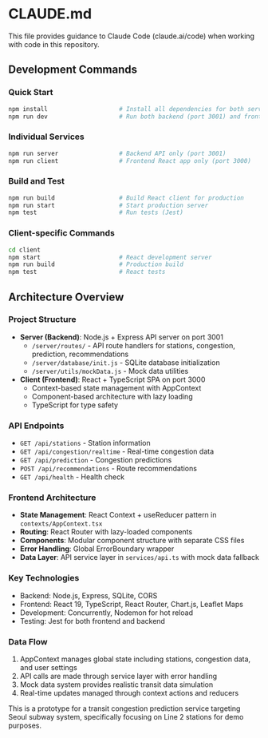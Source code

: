 # CLAUDE.md

This file provides guidance to Claude Code (claude.ai/code) when working with code in this repository.

## Development Commands

### Quick Start
```bash
npm install                    # Install all dependencies for both server and client
npm run dev                    # Run both backend (port 3001) and frontend (port 3000) concurrently
```

### Individual Services
```bash
npm run server                 # Backend API only (port 3001)
npm run client                 # Frontend React app only (port 3000)
```

### Build and Test
```bash
npm run build                  # Build React client for production
npm run start                  # Start production server
npm test                       # Run tests (Jest)
```

### Client-specific Commands
```bash
cd client
npm start                      # React development server
npm run build                  # Production build
npm test                       # React tests
```

## Architecture Overview

### Project Structure
- **Server (Backend)**: Node.js + Express API server on port 3001
  - `/server/routes/` - API route handlers for stations, congestion, prediction, recommendations
  - `/server/database/init.js` - SQLite database initialization
  - `/server/utils/mockData.js` - Mock data utilities
- **Client (Frontend)**: React + TypeScript SPA on port 3000
  - Context-based state management with AppContext
  - Component-based architecture with lazy loading
  - TypeScript for type safety

### API Endpoints
- `GET /api/stations` - Station information
- `GET /api/congestion/realtime` - Real-time congestion data
- `GET /api/prediction` - Congestion predictions
- `POST /api/recommendations` - Route recommendations
- `GET /api/health` - Health check

### Frontend Architecture
- **State Management**: React Context + useReducer pattern in `contexts/AppContext.tsx`
- **Routing**: React Router with lazy-loaded components
- **Components**: Modular component structure with separate CSS files
- **Error Handling**: Global ErrorBoundary wrapper
- **Data Layer**: API service layer in `services/api.ts` with mock data fallback

### Key Technologies
- Backend: Node.js, Express, SQLite, CORS
- Frontend: React 19, TypeScript, React Router, Chart.js, Leaflet Maps
- Development: Concurrently, Nodemon for hot reload
- Testing: Jest for both frontend and backend

### Data Flow
1. AppContext manages global state including stations, congestion data, and user settings
2. API calls are made through service layer with error handling
3. Mock data system provides realistic transit data simulation
4. Real-time updates managed through context actions and reducers

This is a prototype for a transit congestion prediction service targeting Seoul subway system, specifically focusing on Line 2 stations for demo purposes.